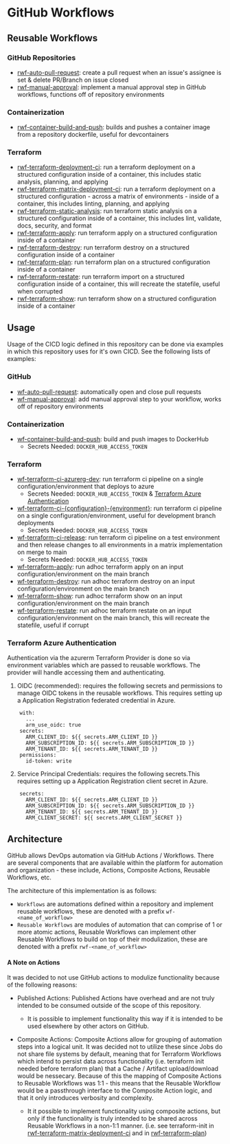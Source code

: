 # GitHub Workflows

## Reusable Workflows

### GitHub Repositories
- [rwf-auto-pull-request](../../.github/workflows/rwf-auto-pull-request.yaml): create a pull request when an issue's assignee is set & delete PR/Branch on issue closed
- [rwf-manual-approval](../../.github/workflows/rwf-manual-approval.yaml): implement a manual approval step in GitHub workflows, functions off of repository environments

### Containerization 
- [rwf-container-build-and-push](.github/workflows/rwf-container-build-and-push.yaml): builds and pushes a container image from a repository dockerfile, useful for devcontainers

### Terraform
- [rwf-terraform-deployment-ci](.github/workflows/rwf-terraform-deployment-ci.yaml): run a terraform deployment on a structured configuration inside of a container, this includes static analysis, planning, and applying
- [rwf-terraform-matrix-deployment-ci](.github/workflows/rwf-terraform-matrix-deployment-ci.yaml): run a terraform deployment on a structured configuration - across a matrix of environments - inside of a container, this includes linting, planning, and applying
- [rwf-terraform-static-analysis](.github/workflows/rwf-terraform-static-analysis.yaml): run terraform static analysis on a structured configuration inside of a container, this includes lint, validate, docs, security, and format
- [rwf-terraform-apply](.github/workflows/rwf-terraform-apply.yaml): run terraform apply on a structured configuration inside of a container
- [rwf-terraform-destroy](.github/workflows/rwf-terraform-destroy.yaml): run terraform destroy on a structured configuration inside of a container
- [rwf-terraform-plan](.github/workflows/rwf-terraform-plan.yaml): run terraform plan on a structured configuration inside of a container
- [rwf-terraform-restate](.github/workflows/rwf-terraform-restate.yaml): run terraform import on a structured configuration inside of a container, this will recreate the statefile, useful when corrupted
- [rwf-terraform-show](.github/workflows/rwf-terraform-show.yaml): run terraform show on a structured configuration inside of a container


## Usage

Usage of the CICD logic defined in this repository can be done via examples in which this repository uses for it's own CICD. See the following lists of examples:

### GitHub
- [wf-auto-pull-request](../../.github/workflows/wf-auto-pull-request.yaml): automatically open and close pull requests
- [wf-manual-approval](../../.github/workflows/wf-manual-approval.yaml): add manual approval step to your workflow, works off of repository environments

### Containerization
- [wf-container-build-and-push](../../.github/workflows/wf-container-build-and-push.yaml): build and push images to DockerHub
  - Secrets Needed: `DOCKER_HUB_ACCESS_TOKEN`

### Terraform

- [wf-terraform-ci-azurerg-dev](.github/workflows/wf-terraform-ci-azurerg-dev.yaml): run terraform ci pipeline on a single configuration/environment that deploys to azure
  - Secrets Needed: `DOCKER_HUB_ACCESS_TOKEN` & [Terraform Azure Authentication](#terraform-azure-authentication)
- [wf-terraform-ci-{configuration}-{environment}](.github/workflows/wf-terraform-ci-example-dev.yaml): run terraform ci pipeline on a single configuration/environment, useful for development branch deployments
    - Secrets Needed: `DOCKER_HUB_ACCESS_TOKEN`
- [wf-terraform-ci-release](.github/workflows/wf-terraform-ci-release.yaml): run terraform ci pipeline on a test environment and then release changes to all environments in a matrix implementation on merge to main
    - Secrets Needed: `DOCKER_HUB_ACCESS_TOKEN`
- [wf-terraform-apply](.github/workflows/wf-terraform-apply.yaml): run adhoc terraform apply on an input configuration/environment on the main branch
- [wf-terraform-destroy](.github/workflows/wf-terraform-destroy.yaml): run adhoc terraform destroy on an input configuration/environment on the main branch
- [wf-terraform-show](.github/workflows/wf-terraform-show.yaml): run adhoc terraform show on an input configuration/environment on the main branch
- [wf-terraform-restate](.github/workflows/wf-terraform-restate.yaml): run adhoc terraform restate on an input configuration/environment on the main branch, this will recreate the statefile, useful if corrupt

### Terraform Azure Authentication

Authentication via the azurerm Terraform Provider is done so via environment variables which are passed to reusable workflows. The provider will handle accessing them and authenticating. 

1. OIDC (recommended): requires the following secrets and permissions to manage OIDC tokens in the reusable workflows. This requires setting up a Application Registration federated credential in Azure.
  
```
    with:
      ...
      arm_use_oidc: true
    secrets:
      ARM_CLIENT_ID: ${{ secrets.ARM_CLIENT_ID }}
      ARM_SUBSCRIPTION_ID: ${{ secrets.ARM_SUBSCRIPTION_ID }}
      ARM_TENANT_ID: ${{ secrets.ARM_TENANT_ID }}
    permissions:
      id-token: write
```

2. Service Principal Credentials: requires the following secrets.This requires setting up a Application Registration client secret in Azure.

```
    secrets:
      ARM_CLIENT_ID: ${{ secrets.ARM_CLIENT_ID }}
      ARM_SUBSCRIPTION_ID: ${{ secrets.ARM_SUBSCRIPTION_ID }}
      ARM_TENANT_ID: ${{ secrets.ARM_TENANT_ID }}
      ARM_CLIENT_SECRET: ${{ secrets.ARM_CLIENT_SECRET }}
```

##  Architecture

GitHub allows DevOps automation via GitHub Actions / Workflows. There are several components that are available within the platform for automation and organization - these include, Actions, Composite Actions, Reusable Workflows, etc.

The architecture of this implementation is as follows:

- `Workflows` are automations defined within a repository and implement reusable workflows, these are denoted with a prefix `wf-<name_of_workflow>`
- `Reusable Workflows` are modules of automation that can comprise of 1 or more atomic actions, Reusable Workflows can implement other Reusable Workflows to build on top of their modulization, these are denoted with a prefix `rwf-<name_of_workflow>`

#### A Note on Actions

It was decided to not use GitHub actions to modulize functionality because of the following reasons:

- Published Actions: Published Actions have overhead and are not truly intended to be consumed outside of the scope of this repository. 
    - It is possible to implement functionality this way if it is intended to be used elsewhere by other actors on GitHub.

- Composite Actions: Composite Actions allow for grouping of automation steps into a logical unit. It was decided not to utilize these since Jobs do not share file systems by default, meaning that for Terraform Workflows which intend to persist data across functionality (i.e. terraform init needed before terraform plan) that a Cache / Artifact upload/download would be nessecary. Because of this the mapping of Composite Actions to Reusable Workflows was 1:1 - this means that the Reusable Workflow would be a passthrough interface to the Composite Action logic, and that it only introduces verbosity and complexity. 
    - It it possible to implement functionality using composite actions, but only if the functionality is truly intended to be shared across Reusable Workflows in a non-1:1 manner. (i.e. see terraform-init in [rwf-terraform-matrix-deployment-ci](.github/workflows/rwf-terraform-matrix-deployment-ci.yaml) and in [rwf-terraform-plan](.github/workflows/rwf-terraform-plan.yaml))